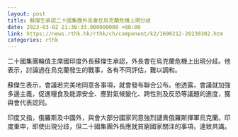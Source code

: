 ```yaml
---
layout: post
title: 蘇傑生承認二十國集團外長會在烏克蘭危機上現分歧
date: 2023-03-02 21:38:33.000000000 +08:00
link: https://news.rthk.hk/rthk/ch/component/k2/1690212-20230302.htm
categories: rthk
---
```


二十國集團輪值主席國印度外長蘇傑生承認，外長會在烏克蘭危機上出現分歧。他表示，討論過在烏克蘭發生的戰事，各有不同評估，難以調和。

蘇傑生表示，會議若完美地同意各事項，就會發布聯合公布。他透露，會議就加強多邊主義，促進糧食及能源安全、應對氣候變化、跨性別及反恐等議題的進度，獲與會代表認同。

印度又指，俄羅斯及中國外，與會大部分國家同意強烈譴責俄羅斯揮軍烏克蘭。印度重申，即使出現分歧，但二十國集團外長應就貧窮國家關注的事項，達致共識。
